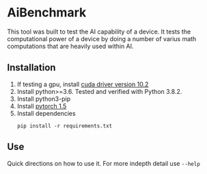 # AiBenchmark
This tool was built to test the AI capability of a device.  It tests the computational power of a device by doing a number of varius math computations that are heavily used within AI.

## Installation
1.  If testing a gpu, install [cuda driver version 10.2](https://developer.nvidia.com/cuda-downloads)
2.  Install python>=3.6.  Tested and verified with Python 3.8.2.
3.  Install python3-pip
4.  Install [pytorch 1.5](https://pytorch.org/get-started/locally/)
5.  Install dependencies
    ```
    pip install -r requirements.txt
    ```

## Use
Quick directions on how to use it.  For more indepth detail use `--help`